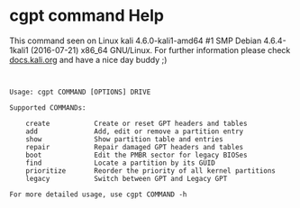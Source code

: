 # cgpt command Help
 
 This command seen on Linux kali 4.6.0-kali1-amd64 #1 SMP Debian 4.6.4-1kali1 (2016-07-21) x86_64 GNU/Linux. For further information please check [docs.kali.org](docs.kali.org) and have a nice day buddy ;) 

~~~


Usage: cgpt COMMAND [OPTIONS] DRIVE

Supported COMMANDs:

    create           Create or reset GPT headers and tables
    add              Add, edit or remove a partition entry
    show             Show partition table and entries
    repair           Repair damaged GPT headers and tables
    boot             Edit the PMBR sector for legacy BIOSes
    find             Locate a partition by its GUID
    prioritize       Reorder the priority of all kernel partitions
    legacy           Switch between GPT and Legacy GPT

For more detailed usage, use cgpt COMMAND -h


~~~
